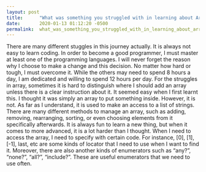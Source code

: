 ```yaml
---
layout: post
title:      "What was something you struggled with in learning about Arrays? "
date:       2020-01-13 01:12:20 -0500
permalink:  what_was_something_you_struggled_with_in_learning_about_arrays
---
```



There are many different stuggles in this journey actually. It is always not easy to learn coding. In order to become a good programmer, I must master at least one of the programming languages. I will never forget the reason why I choose to make a change and this decision. No matter how hard or tough, I must overcome it. While the others may need to spend 8 hours a day, I am dedicated and willing to spend 12 hours per day. 
For the struggles in array, sometimes it is hard to distinguish where I should add an array unless there is a clear instruction about it. It seemed easy when I first learnt this. I thought it was simply an array to put something inside. However, it is not. As far as I understand, it is used to make an access to a list of strings. There are many different methods to manage an array, such as adding, removing, rearranging, sorting, or even choosing elements from it specifically afterwards. It is always fun to learn a new thing, but when it comes to more advanced, it is a lot harder than I thought. When I need to access the array, I need to specify with certain code. For instance, [0], [1], [-1], last, etc are some kinds of locator that I need to use when I want to find it. Moreover, there are also another kinds of enumerators such as “any?”, “none?”, “all?”, “include?”. These are useful enumerators that we need to use often.

